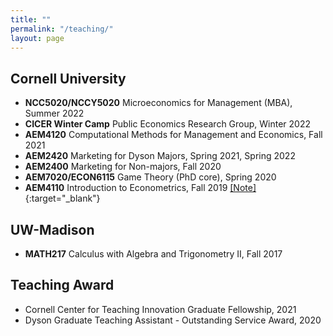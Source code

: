 ```yaml
---
title: ""
permalink: "/teaching/"
layout: page
---
```


## Cornell University

- **NCC5020/NCCY5020** Microeconomics for Management (MBA), Summer 2022 
- **CICER Winter Camp** Public Economics Research Group, Winter 2022 
- **AEM4120** Computational Methods for Management and Economics, Fall 2021
- **AEM2420** Marketing for Dyson Majors, Spring 2021, Spring 2022
- **AEM2400** Marketing for Non-majors, Fall 2020
- **AEM7020/ECON6115** Game Theory (PhD core), Spring 2020
- **AEM4110** Introduction to Econometrics, Fall 2019 [[Note]](https://www.dropbox.com/sh/5l1nq634t81b6j4/AABaPofG6Fat6jJezfecAnd-a?dl=0){:target="_blank"}

## UW-Madison

- **MATH217** Calculus with Algebra and Trigonometry II, Fall 2017

## Teaching Award

- Cornell Center for Teaching Innovation Graduate Fellowship, 2021
- Dyson Graduate Teaching Assistant - Outstanding Service Award, 2020
